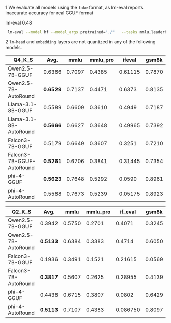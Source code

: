 1 We evaluate all models using the `fake` format, as lm-eval reports inaccurate accuracy for real GGUF format 


lm-eval 0.48

```bash
 lm-eval --model hf --model_args pretrained="./"   --tasks mmlu,leaderboard_ifeval,leaderboard_mmlu_pro,gsm8 --batch_size 16
```

2 `lm-head` and `embedding` layers are not quantized in any of the following models.

| Q4_K_S                    | Avg.       | mmlu   | mmlu_pro | ifeval  | gsm8k  |
|---------------------------|------------|--------|----------|---------|--------|
| Qwen2.5-7B-GGUF           | 0.6366     | 0.7097 | 0.4385   | 0.61115 | 0.7870 |
| Qwen2.5-7B-AutoRound      | **0.6529** | 0.7137 | 0.4471   | 0.6373  | 0.8135 |
| Llama-3.1-8B-GGUF         | 0.5589     | 0.6609 | 0.3610   | 0.4949  | 0.7187 |
| Llama-3.1-8B-AutoRound    | **0.5666** | 0.6627 | 0.3648   | 0.49965 | 0.7392 |
| Falcon3-7B-GGUF           | 0.5179     | 0.6649 | 0.3607   | 0.3251  | 0.7210 |
| Falcon3-7B-GGUF-AutoRound | **0.5261** | 0.6706 | 0.3841   | 0.31445 | 0.7354 |
| phi-4-GGUF                | **0.5623** | 0.7648 | 0.5292   | 0.0590  | 0.8961 |
| phi-4-AutoRound           | 0.5588     | 0.7673 | 0.5239   | 0.05175 | 0.8923 |

| Q2_K_S               | Avg.       | mmlu   | mmlu_pro | if_eval  | gsm8k  |
|----------------------|------------|--------|----------|----------|--------|
| Qwen2.5-7B-GGUF      | 0.3942     | 0.5750 | 0.2701   | 0.4071   | 0.3245 |
| Qwen2.5-7B-AutoRound | **0.5133** | 0.6384 | 0.3383   | 0.4714   | 0.6050 |
| Falcon3-7B-GGUF      | 0.1936     | 0.3491 | 0.1521   | 0.21615  | 0.0569 |
| Falcon3-7B-AutoRound | **0.3817** | 0.5607 | 0.2625   | 0.28955  | 0.4139 |
| phi-4-GGUF           | 0.4438     | 0.6715 | 0.3807   | 0.0802   | 0.6429 |
| phi-4-AutoRound      | **0.5113** | 0.7107 | 0.4383   | 0.086750 | 0.8097 |

